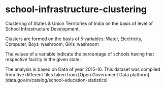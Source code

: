 # school-infrastructure-clustering
Clustering of States &amp; Union Territories of India on the basis of level of School Infrastructure Development.

Clusters are formed on the basis of 5 variables: Water, Electricity, Computer, Boys_washroom, Girls_washroom

The values of a variable indicate the percentage of schools having that respective facility in the given state.

The analysis is based on Data of year 2015-16. This dataset was compiled from five different files taken from [Open Government Data platform]
(data.gov.in/catalog/school-education-statistics)
